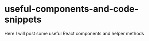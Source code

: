 # useful-components-and-code-snippets
Here I will post some useful React components and helper methods
